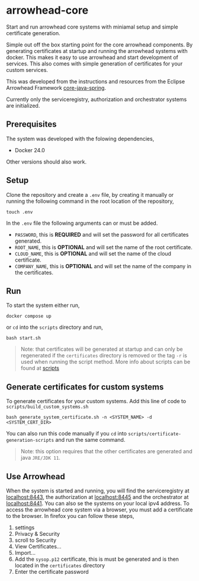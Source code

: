 # arrowhead-core
Start and run arrowhead core systems with miniamal setup and simple certificate generation.

Simple out off the box starting point for the core arrowhead components. By generating certificates at startup and running the arrowhead systems with docker. This makes it easy to use arrowhead and start development of services. This also comes with simple generation of certificates for your custom services.

This was developed from the instructions and resources from the Eclipse Arrowhead Framework [core-java-spring](https://github.com/eclipse-arrowhead/core-java-spring/tree/master).

Currently only the serviceregistry, authorization and orchestrator systems are initialized.

## Prerequisites

The system was developed with the folowing dependencies,

* Docker 24.0

Other versions should also work.

## Setup 

Clone the repository and create a `.env` file, by creating it manually or running the following command in the root location of the repository,

```
touch .env
```
In the `.env` file the following arguments can or must be added.

* `PASSWORD`, this is **REQUIRED** and will set the password for all certificates generated.
* `ROOT_NAME`, this is **OPTIONAL** and will set the name of the root certificate.
* `CLOUD_NAME`, this is **OPTIONAL** and will set the name of the cloud certificate.
* `COMPANY_NAME`, this is **OPTIONAL** and will set the name of the company in the certificates.

## Run

To start the system either run,
```
docker compose up
```
or `cd` into the `scripts` directory and run,
```
bash start.sh
```

> Note: that certificates will be generated at startup and can only be regenerated if the `certificates` directory is removed or the tag `-r` is used when running the script method. More info about scripts can be found at [scripts](/scripts/Scripts.md)

## Generate certificates for custom systems
To generate certificates for your custom systems. Add this line of code to `scripts/build_custom_systems.sh`

```
bash generate_system_certificate.sh -n <SYSTEM_NAME> -d <SYSTEM_CERT_DIR>
```

You can also run this code manually if you `cd` into `scripts/certificate-generation-scripts` and run the same command.
> Note: this option requires that the other certificates are generated and java `JRE/JDK 11`.

## Use Arrowhead
When the system is started and running, you will find the serviceregistry at [localhost:8443](https://localhost:8443), the authorization at [localhost:8445](https://localhost:8445) and the orchestrator at [localhost:8441](https://localhost:8441). You can also se the systems on your local ipv4 address. To access the arrowhead core system via a browser, you must add a certificate to the browser. In firefox you can follow these steps,
1. settings
2. Privacy & Security
3. scroll to Security
4. View Certificates...
5. Import...
6. Add the `sysop.p12` certificate, this is must be generated and is then located in the `certificates` directory
7. Enter the certificate password
